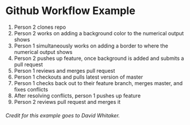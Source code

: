 # Github Workflow Example 

1. Person 2 clones repo
2. Person 2 works on adding a background color to the numerical output shows
3. Person 1 simultaneously works on adding a border to where the numerical output shows 
4. Person 2 pushes up feature, once background is added and submits a pull request
5. Person 1 reviews and merges pull request
6. Person 1 checkouts and pulls latest version of master
7. Person 1 checks back out to their feature branch, merges master, and fixes conflicts
8. After resolving conflicts, person 1 pushes up feature
9. Person 2 reviews pull request and merges it


###### Credit for this example goes to David Whitaker.